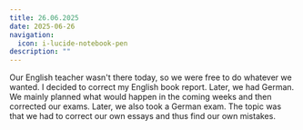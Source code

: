 ```yaml
---
title: 26.06.2025
date: 2025-06-26
navigation:
  icon: i-lucide-notebook-pen
description: ""
---
```


Our English teacher wasn't there today, so we were free to do whatever we wanted. I decided to correct my English book report. Later, we had German. We mainly planned what would happen in the coming weeks and then corrected our exams. Later, we also took a German exam. The topic was that we had to correct our own essays and thus find our own mistakes.
